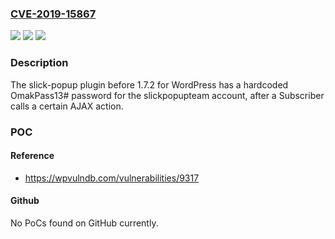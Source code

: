 ### [CVE-2019-15867](https://cve.mitre.org/cgi-bin/cvename.cgi?name=CVE-2019-15867)
![](https://img.shields.io/static/v1?label=Product&message=n%2Fa&color=blue)
![](https://img.shields.io/static/v1?label=Version&message=n%2Fa&color=blue)
![](https://img.shields.io/static/v1?label=Vulnerability&message=n%2Fa&color=brighgreen)

### Description

The slick-popup plugin before 1.7.2 for WordPress has a hardcoded OmakPass13# password for the slickpopupteam account, after a Subscriber calls a certain AJAX action.

### POC

#### Reference
- https://wpvulndb.com/vulnerabilities/9317

#### Github
No PoCs found on GitHub currently.

